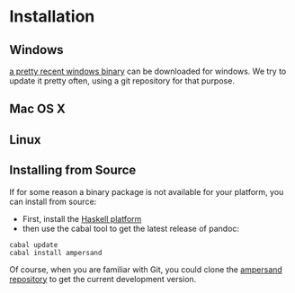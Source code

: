 # Installation



## Windows
[a pretty recent windows binary](https://cdn.rawgit.com/AmpersandTarski/webFiles/master/executables/windows/ampersand.exe) can be downloaded for windows. We try to update it pretty often, using a git repository for that purpose. 

## Mac OS X

## Linux

## Installing from Source
If for some reason a binary package is not available for your platform, you can install from source:

 * First, install the [Haskell platform](https://www.haskell.org/platform/)
 * then use the cabal tool to get the latest release of pandoc:

```
cabal update
cabal install ampersand
```

Of course, when you are familiar with Git, you could clone the [ampersand repository](https://github.com/AmpersandTarski/ampersand) to get the current development version.  